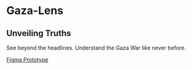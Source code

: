 # Gaza-Lens
## Unveiling Truths
See beyond the headlines. 
Understand the Gaza War like never before.

[Figma Prototype](https://www.figma.com/file/27o2tBIlcyECHbDNFcJ7Al/Untitled?type=design&node-id=0-1&mode=design&t=rswujOad3oiJjxIk-0)
